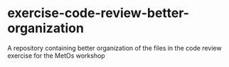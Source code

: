 # exercise-code-review-better-organization
A repository containing better organization of the files in the code review exercise for the MetOs workshop 
